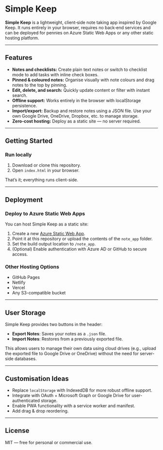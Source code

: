# Simple Keep

**Simple Keep** is a lightweight, client‑side note taking app inspired by Google Keep. It runs entirely in your browser, requires no back‑end services and can be deployed for pennies on Azure Static Web Apps or any other static hosting platform.

---

## Features

- **Notes and checklists:** Create plain text notes or switch to checklist mode to add tasks with inline check boxes.
- **Pinned & coloured notes:** Organise visually with note colours and drag notes to the top by pinning.
- **Edit, delete, and search:** Quickly update content or filter with instant search.
- **Offline support:** Works entirely in the browser with localStorage persistence.
- **Import/export:** Backup and restore notes using a JSON file. Use your own Google Drive, OneDrive, Dropbox, etc. to manage storage.
- **Zero-cost hosting:** Deploy as a static site — no server required.

---

## Getting Started

### Run locally

1. Download or clone this repository.
2. Open `index.html` in your browser.

That’s it; everything runs client-side.

---

## Deployment

### Deploy to Azure Static Web Apps

You can host Simple Keep as a static site:

1. Create a new [Azure Static Web App](https://portal.azure.com/).
2. Point it at this repository or upload the contents of the `note_app` folder.
3. Set the build output location to `/note_app`.
4. (Optional) Enable authentication with Azure AD or GitHub to secure access.

### Other Hosting Options

- GitHub Pages
- Netlify
- Vercel
- Any S3-compatible bucket

---

## User Storage

Simple Keep provides two buttons in the header:

- **Export Notes**: Saves your notes as a `.json` file.
- **Import Notes**: Restores from a previously exported file.

This allows users to manage their own data using cloud drives (e.g., upload the exported file to Google Drive or OneDrive) without the need for server-side databases.

---

## Customisation Ideas

- Replace `localStorage` with IndexedDB for more robust offline support.
- Integrate with OAuth + Microsoft Graph or Google Drive for user-authenticated storage.
- Enable PWA functionality with a service worker and manifest.
- Add drag & drop reordering.

---

## License

MIT — free for personal or commercial use.
